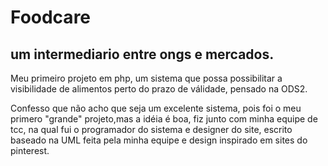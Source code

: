 # Foodcare
## um intermediario entre ongs e mercados.

Meu primeiro projeto em php, um sistema que possa possibilitar a visibilidade de alimentos perto do prazo de válidade, pensado na ODS2.

Confesso que não acho que seja um excelente sistema, pois foi o meu primero "grande" projeto,mas a idéia é boa, fiz junto com minha equipe de tcc, na qual fui o programador do sistema e designer do site, escrito baseado na UML feita pela minha equipe e design inspirado em sites do pinterest.